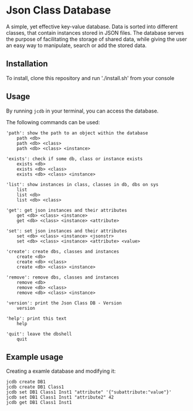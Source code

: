# Json Class Database

A simple, yet effective key-value database. Data is sorted into different classes, that contain instances stored in JSON files.
The database serves the purpose of facilitating the storage of shared data, while giving the user an easy way to manipulate,
search or add the stored data.

## Installation

To install, clone this repository and run './install.sh' from your console

## Usage

By running `jcdb` in your terminal, you can access the database.

The following commands can be used:

```
'path': show the path to an object within the database
    path <db>
    path <db> <class>
    path <db> <class> <instance>

'exists': check if some db, class or instance exists
    exists <db>
    exists <db> <class>
    exists <db> <class> <instance>

'list': show instances in class, classes in db, dbs on sys
    list
    list <db>
    list <db> <class>

'get': get json instances and their attributes
    get <db> <class> <instance>
    get <db> <class> <instance> <attribute>

'set': set json instances and their attributes
    set <db> <class> <instance> <jsonstr>
    set <db> <class> <instance> <attribute> <value>

'create': create dbs, classes and instances
    create <db>
    create <db> <class>
    create <db> <class> <instance>

'remove': remove dbs, classes and instances
    remove <db>
    remove <db> <class>
    remove <db> <class> <instance>

'version': print the Json Class DB - Version
    version

'help': print this text
    help

'quit': leave the dbshell
    quit
```

## Example usage

Creating a examle database and modifying it:

```
jcdb create DB1
jcdb create DB1 Class1
jcdb set DB1 Class1 Inst1 "attribute" '{"subattribute:"value"}'
jcdb set DB1 Class1 Inst1 "attribute2" 42
jcdb get DB1 Class1 Inst1
```


